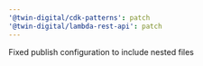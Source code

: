 ```yaml
---
'@twin-digital/cdk-patterns': patch
'@twin-digital/lambda-rest-api': patch
---
```


Fixed publish configuration to include nested files
